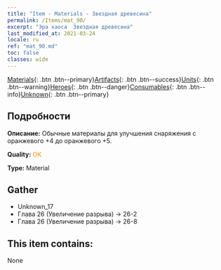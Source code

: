 ```yaml
---
title: "Item - Materials - Звездная древесина"
permalink: /Items/mat_90/
excerpt: "Эра хаоса  Звездная древесина"
last_modified_at: 2021-03-24
locale: ru
ref: "mat_90.md"
toc: false
classes: wide
---
```

 [Materials](/ru/Items/){: .btn .btn--primary}[Artifacts](/ru/Items/Artifacts/){: .btn .btn--success}[Units](/ru/Items/Units/){: .btn .btn--warning}[Heroes](/ru/Items/Heroes/){: .btn .btn--danger}[Consumables](/ru/Items/Consumables/){: .btn .btn--info}[Unknown](/ru/Items/Unknown/){: .btn .btn--primary}

## Подробности
 **Описание:** Обычные материалы для улучшения снаряжения c оранжевого +4 до оранжевого +5.

 **Quality:** <span style="color: #FF8C00">OK</span>

 **Type:** Material

## Gather

*    Unknown_17 
*    Глава 26 (Увеличение разрыва) -> 26-2 
*    Глава 26 (Увеличение разрыва) -> 26-8 

## This item contains:

  None


